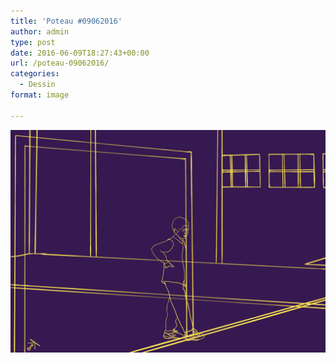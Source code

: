 ```yaml
---
title: 'Poteau #09062016'
author: admin
type: post
date: 2016-06-09T18:27:43+00:00
url: /poteau-09062016/
categories:
  - Dessin
format: image

---
```

![Poteau #09062016](./img_0402.jpg)